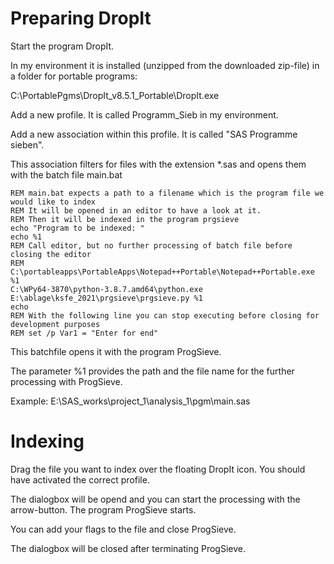 # Preparing DropIt

Start the program DropIt.

In my environment it is installed (unzipped from the downloaded zip-file) in a folder for portable programs:

C:\PortablePgms\DropIt_v8.5.1_Portable\DropIt.exe

Add a new profile. It is called Programm_Sieb in my environment.

Add a new association within this profile. It is called "SAS Programme sieben".

This association filters for files with the extension *.sas and opens them with the batch file main.bat

    REM main.bat expects a path to a filename which is the program file we would like to index
    REM It will be opened in an editor to have a look at it.
    REM Then it will be indexed in the program prgsieve
    echo "Program to be indexed: "
    echo %1
    REM Call editor, but no further processing of batch file before closing the editor
    REM C:\portableapps\PortableApps\Notepad++Portable\Notepad++Portable.exe %1
    C:\WPy64-3870\python-3.8.7.amd64\python.exe E:\ablage\ksfe_2021\prgsieve\prgsieve.py %1
    echo
    REM With the following line you can stop executing before closing for development purposes
    REM set /p Var1 = "Enter for end"

This batchfile opens it with the program ProgSieve.

The parameter %1 provides the path and the file name for the further processing with ProgSieve.

Example: E:\SAS_works\project_1\analysis_1\pgm\main.sas

# Indexing

Drag the file you want to index over the floating DropIt icon. You should have activated the correct profile.

The dialogbox will be opend and you can start the processing with the arrow-button. The program ProgSieve starts.

You can add your flags to the file and close ProgSieve.

The dialogbox will be closed after terminating ProgSieve.




